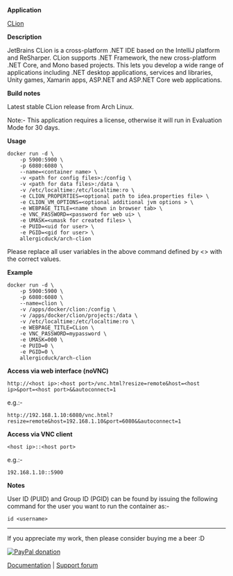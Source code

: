 **Application**

[CLion](https://www.jetbrains.com/clion/)

**Description**

JetBrains CLion is a cross-platform .NET IDE based on the IntelliJ platform and ReSharper. CLion supports .NET Framework, the new cross-platform .NET Core, and Mono based projects. This lets you develop a wide range of applications including .NET desktop applications, services and libraries, Unity games, Xamarin apps, ASP.NET and ASP.NET Core web applications.

**Build notes**

Latest stable CLion release from Arch Linux.

Note:- This application requires a license, otherwise it will run in Evaluation Mode for 30 days.

**Usage**
```
docker run -d \
    -p 5900:5900 \
    -p 6080:6080 \
    --name=<container name> \
    -v <path for config files>:/config \
    -v <path for data files>:/data \
    -v /etc/localtime:/etc/localtime:ro \
    -e CLION_PROPERTIES=<optional path to idea.properties file> \
    -e CLION_VM_OPTIONS=<optional additional jvm options > \
    -e WEBPAGE_TITLE=<name shown in browser tab> \
    -e VNC_PASSWORD=<password for web ui> \
    -e UMASK=<umask for created files> \
    -e PUID=<uid for user> \
    -e PGID=<gid for user> \
    allergicduck/arch-clion
```

Please replace all user variables in the above command defined by <> with the correct values.

**Example**
```
docker run -d \
    -p 5900:5900 \
    -p 6080:6080 \
    --name=clion \
    -v /apps/docker/clion:/config \
    -v /apps/docker/clion/projects:/data \
    -v /etc/localtime:/etc/localtime:ro \
    -e WEBPAGE_TITLE=CLion \
    -e VNC_PASSWORD=mypassword \
    -e UMASK=000 \
    -e PUID=0 \
    -e PGID=0 \
    allergicduck/arch-clion
```

**Access via web interface (noVNC)**

`http://<host ip>:<host port>/vnc.html?resize=remote&host=<host ip>&port=<host port>&&autoconnect=1`

e.g.:-

`http://192.168.1.10:6080/vnc.html?resize=remote&host=192.168.1.10&port=6080&&autoconnect=1`

**Access via VNC client**

`<host ip>::<host port>`

e.g.:-

`192.168.1.10::5900`

**Notes**

User ID (PUID) and Group ID (PGID) can be found by issuing the following command for the user you want to run the container as:-

```
id <username>
```
___
If you appreciate my work, then please consider buying me a beer  :D

[![PayPal donation](https://www.paypal.com/en_US/i/btn/btn_donate_SM.gif)](https://www.paypal.com/cgi-bin/webscr?cmd=_s-xclick&hosted_button_id=MM5E27UX6AUU4)

[Documentation](https://github.com/binhex/documentation) | [Support forum](https://forums.unraid.net/topic/76727-support-binhex-clion/)
